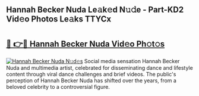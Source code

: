 ## Hannah Becker Nuda Le𝚊k𝚎d N𝚞𝚍e - Part-KD2 Vid𝚎o Photos Le𝚊ks TTYCx

# <h2><a href="http://fbbr08u.evod.top/?m=Hannah+Becker+Nuda">🔗 👉🔴 Hannah Becker Nuda Vid𝚎o Ph𝚘t𝚘s</a></h2>

[![Hannah Becker Nuda N𝚞d𝚎s](https://i.imgur.com/8V9OHl7.gif)](http://fbbr08u.evod.top/?m=Hannah+Becker+Nuda)
Social media sensation Hannah Becker Nuda and multimedia artist, celebrated for disseminating dance and lifestyle content through viral dance challenges and brief videos. The public's perception of Hannah Becker Nuda has shifted over the years, from a beloved celebrity to a controversial figure. 
